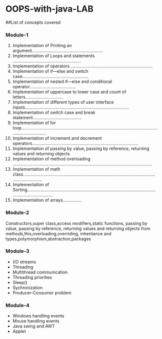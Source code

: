# OOPS-with-java-LAB

##List of concepts covered

### Module-1
1. Implementation of Printing an argument..........................................................
2. Implementation of Loops and statements ........................................................ 
3. Implementation of operators ...................................................................
4. Implementation of if—else and switch case......................................................
5. Implementation of nested if—else and conditional operator......................................
6. Implementation of uppercase to lower case and count of letters...............................
7. Implementation of different types of user interface inputs………………………………………………………………………….
8. Implementation of switch case and break statement………...............................
9. Implementation of for loop…………………………………………………………………………………………………………………………  
10. Implementation of increment and decrement operators…………………………………………………………………………… 
11. Implementation of passing by value, passing by reference, returning values and returning objects
12. Implementation of method overloading ……………………………………………………………………………………………………
13. Implementation of math class……………………………………………………………………………………………………………………
14. Implementation of Sorting…………………………………………………………………………………………………………………………
15. Implementation of arrays……………

### Module-2
Constructors,super class,access modifiers,static functions,
passing by value, passing by reference, returning values and 
returning objects from methods,this,overloading,overriding,
inheritance and types,polymorphism,abstraction,packages

### Module-3

- I/O streams
- Threading
- Multithread communication
- Threading priorities
- Sleep()
- Sychronization
- Producer-Consumer problem

### Module-4
- Windows handling events
- Mouse handling events
- Java swing and AWT
- Applet
